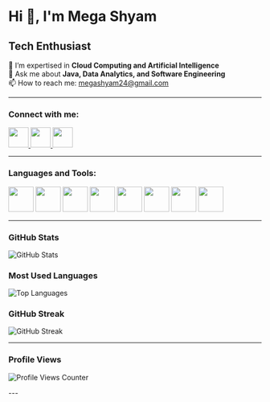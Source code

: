 # Hi 👋, I'm Mega Shyam
## Tech Enthusiast  

🌱 I’m expertised in **Cloud Computing and Artificial Intelligence**  
💬 Ask me about **Java, Data Analytics, and Software Engineering**  
📫 How to reach me: [megashyam24@gmail.com](mailto:megashyam24@gmail.com)  

---

### **Connect with me:**  
<p align="left">
  <a href="https://www.linkedin.com/in/kiruba-haran-7369a0320" target="_blank">
    <img src="https://cdn.jsdelivr.net/gh/devicons/devicon/icons/linkedin/linkedin-original.svg" width="40px"/>
  </a>
  <a href="https://www.instagram.com/krba_._" target="_blank">
    <img src="https://upload.wikimedia.org/wikipedia/commons/a/a5/Instagram_icon.png" width="40px"/>
  </a>
  <a href="https://github.com/kirubaharan181" target="_blank">
    <img src="https://cdn.jsdelivr.net/gh/devicons/devicon/icons/github/github-original.svg" width="40px"/>
  </a>
</p>

---

### **Languages and Tools:**  
<p align="left">
  <img src="https://cdn.jsdelivr.net/gh/devicons/devicon/icons/java/java-original.svg" width="50px"/>
  <img src="https://cdn.jsdelivr.net/gh/devicons/devicon/icons/c/c-original.svg" width="50px"/>
  <img src="https://cdn.jsdelivr.net/gh/devicons/devicon/icons/python/python-original.svg" width="50px"/>
  <img src="https://cdn.jsdelivr.net/gh/devicons/devicon/icons/html5/html5-original.svg" width="50px"/>
  <img src="https://cdn.jsdelivr.net/gh/devicons/devicon/icons/css3/css3-original.svg" width="50px"/>
  <img src="https://cdn.jsdelivr.net/gh/devicons/devicon/icons/javascript/javascript-original.svg" width="50px"/>
  <img src="https://cdn.jsdelivr.net/gh/devicons/devicon/icons/mysql/mysql-original.svg" width="50px"/>
  <img src="https://cdn.jsdelivr.net/gh/devicons/devicon/icons/nodejs/nodejs-original.svg" width="50px"/>
</p>

---

### **GitHub Stats**  
<p align="left">
  <img src="https://github-readme-stats.vercel.app/api?username=kirubaharan181&show_icons=true&theme=transparent" alt="GitHub Stats" />
</p>

### **Most Used Languages**  
<p align="left">
  <img src="https://github-readme-stats.vercel.app/api/top-langs/?username=kirubaharan181&layout=compact&theme=transparent" alt="Top Languages" />
</p>

### **GitHub Streak**  
<p align="left">
  <img src="https://github-readme-streak-stats.herokuapp.com/?user=kirubaharan181&theme=transparent" alt="GitHub Streak" />
</p>

---

### **Profile Views**
<p align="left">
  <img src="https://komarev.com/ghpvc/?username=kirubaharan181&label=Profile%20Views&color=blueviolet&style=for-the-badge" alt="Profile Views Counter" />
</p>
---
